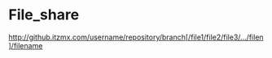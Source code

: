 # File_share
http://github.itzmx.com/username/repository/branch[/file1/file2/file3/…/filen]/filename
